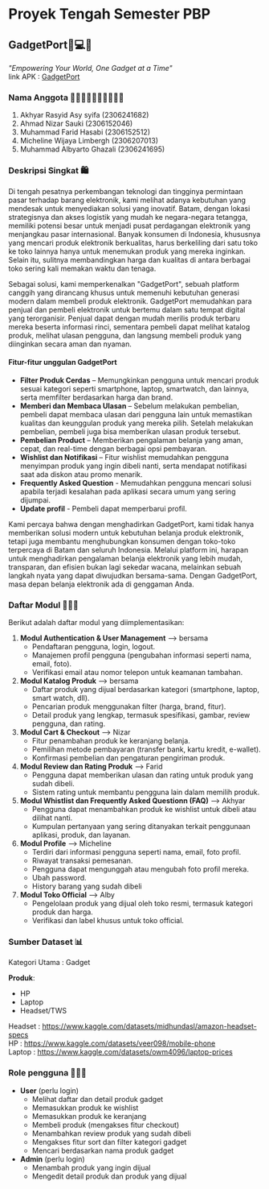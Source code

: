 # Proyek Tengah Semester PBP
## GadgetPort📱💻🛒
_"Empowering Your World, One Gadget at a Time"_  <br>
link APK : [GadgetPort](http://pbp.cs.ui.ac.id/muhammad.farid31/gadgetport)

### Nama Anggota 🧑‍🎓👩‍🎓👨‍🎓🧑‍🎓👨‍🎓
1. Akhyar Rasyid Asy syifa (2306241682)
2. Ahmad Nizar Sauki (2306152046)
3. Muhammad Farid Hasabi (2306152512)
4. Micheline Wijaya Limbergh (2306207013)
5. Muhammad Albyarto Ghazali (2306241695)

### Deskripsi Singkat 🛍️
Di tengah pesatnya perkembangan teknologi dan tingginya permintaan pasar terhadap barang elektronik, kami melihat adanya kebutuhan yang mendesak untuk menyediakan solusi yang inovatif. Batam, dengan lokasi strategisnya dan akses logistik yang mudah ke negara-negara tetangga, memiliki potensi besar untuk menjadi pusat perdagangan elektronik yang menjangkau pasar internasional. Banyak konsumen di Indonesia, khususnya yang mencari produk elektronik berkualitas, harus berkeliling dari satu toko ke toko lainnya hanya untuk menemukan produk yang mereka inginkan. Selain itu, sulitnya membandingkan harga dan kualitas di antara berbagai toko sering kali memakan waktu dan tenaga.

Sebagai solusi, kami memperkenalkan "GadgetPort", sebuah platform canggih yang dirancang khusus untuk memenuhi kebutuhan generasi modern dalam membeli produk elektronik. GadgetPort memudahkan para penjual dan pembeli elektronik untuk bertemu dalam satu tempat digital yang terorganisir. Penjual dapat dengan mudah merilis produk terbaru mereka beserta informasi rinci, sementara pembeli dapat melihat katalog produk, melihat ulasan pengguna, dan langsung membeli produk yang diinginkan secara aman dan nyaman.

#### Fitur-fitur unggulan GadgetPort 
- **Filter Produk Cerdas** – Memungkinkan pengguna untuk mencari produk sesuai kategori seperti smartphone, laptop, smartwatch, dan lainnya, serta memfilter berdasarkan harga dan brand.
- **Memberi dan Membaca Ulasan** – Sebelum melakukan pembelian, pembeli dapat membaca ulasan dari pengguna lain untuk memastikan kualitas dan keunggulan produk yang mereka pilih. Setelah melakukan pembelian, pembeli juga bisa memberikan ulasan produk tersebut. 
- **Pembelian Product** – Memberikan pengalaman belanja yang aman, cepat, dan real-time dengan berbagai opsi pembayaran.
- **Wishlist dan Notifikasi** – Fitur wishlist memudahkan pengguna menyimpan produk yang ingin dibeli nanti, serta mendapat notifikasi saat ada diskon atau promo menarik.
- **Frequently Asked Question** - Memudahkan pengguna mencari solusi apabila terjadi kesalahan pada aplikasi secara umum yang sering dijumpai.
- **Update profil** - Pembeli dapat memperbarui profil.

Kami percaya bahwa dengan menghadirkan GadgetPort, kami tidak hanya memberikan solusi modern untuk kebutuhan belanja produk elektronik, tetapi juga membantu menghubungkan konsumen dengan toko-toko terpercaya di Batam dan seluruh Indonesia. Melalui platform ini, harapan untuk menghadirkan pengalaman belanja elektronik yang lebih mudah, transparan, dan efisien bukan lagi sekedar wacana, melainkan sebuah langkah nyata yang dapat diwujudkan bersama-sama. Dengan GadgetPort, masa depan belanja elektronik ada di genggaman Anda.

### Daftar Modul 🧑🏻‍💻
Berikut adalah daftar modul yang diimplementasikan:
1. **Modul Authentication & User Management** --> bersama
    - Pendaftaran pengguna, login, logout.
    - Manajemen profil pengguna (pengubahan informasi seperti nama, email, foto).
    - Verifikasi email atau nomor telepon untuk keamanan tambahan.
2. **Modul Katalog Produk** --> bersama
    - Daftar produk yang dijual berdasarkan kategori (smartphone, laptop, smart watch, dll).
    - Pencarian produk menggunakan filter (harga, brand, fitur).
    - Detail produk yang lengkap, termasuk spesifikasi, gambar, review pengguna, dan rating.
3. **Modul Cart & Checkout** --> Nizar
    - Fitur penambahan produk ke keranjang belanja.
    - Pemilihan metode pembayaran (transfer bank, kartu kredit, e-wallet).
    - Konfirmasi pembelian dan pengaturan pengiriman produk.
4. **Modul Review dan Rating Produk** --> Farid
    - Pengguna dapat memberikan ulasan dan rating untuk produk yang sudah dibeli.
    - Sistem rating untuk membantu pengguna lain dalam memilih produk.
5. **Modul Whistlist dan Frequently Asked Questionn (FAQ)** --> Akhyar
    - Pengguna dapat menambahkan produk ke wishlist untuk dibeli atau dilihat nanti.
    - Kumpulan pertanyaan yang sering ditanyakan terkait penggunaan aplikasi, produk, dan layanan.
6. **Modul Profile** --> Micheline 
    - Terdiri dari informasi pengguna seperti nama, email, foto profil.
    - Riwayat transaksi pemesanan.
    - Pengguna dapat mengunggah atau mengubah foto profil mereka.
    - Ubah password.
    - History barang yang sudah dibeli
7. **Modul Toko Official** --> Alby
    - Pengelolaan produk yang dijual oleh toko resmi, termasuk kategori produk dan harga.
    - Verifikasi dan label khusus untuk toko official.

### Sumber Dataset 📊
Kategori Utama : Gadget

**Produk**:
- HP
- Laptop
- Headset/TWS

Headset    : https://www.kaggle.com/datasets/midhundasl/amazon-headset-specs <br>
HP         : https://www.kaggle.com/datasets/veer098/mobile-phone <br>
Laptop     : https://www.kaggle.com/datasets/owm4096/laptop-prices <br>

### Role pengguna 🙋🏻‍♀
- **User** (perlu login)
    - Melihat daftar dan detail produk gadget
    - Memasukkan produk ke wishlist
    - Memasukkan produk ke keranjang
    - Membeli produk (mengakses fitur checkout)
    - Menambahkan review produk yang sudah dibeli
    - Mengakses fitur sort dan filter kategori gadget
    - Mencari berdasarkan nama produk gadget
- **Admin** (perlu login)
    - Menambah produk yang ingin dijual
    - Mengedit detail produk dan produk yang dijual 



